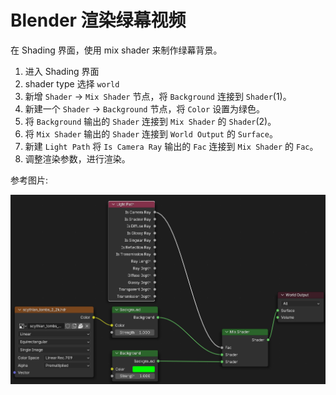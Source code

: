 # Blender 渲染绿幕视频

在 Shading 界面，使用 mix shader 来制作绿幕背景。

1. 进入 Shading 界面
2. shader type 选择 `world`
3. 新增 `Shader` -> `Mix Shader` 节点，将 `Background` 连接到 `Shader`(1)。
4. 新建一个 `Shader` -> `Background` 节点，将 `Color` 设置为绿色。
5. 将 `Background` 输出的 `Shader` 连接到 `Mix Shader` 的 `Shader`(2)。
6. 将 `Mix Shader` 输出的 `Shader` 连接到 `World Output` 的 `Surface`。
7. 新建 `Light Path` 将 `Is Camera Ray` 输出的 `Fac` 连接到 `Mix Shader` 的 `Fac`。
8. 调整渲染参数，进行渲染。

参考图片:

![blender-render-green-screen](assets/blender-render-green-screen.png)
